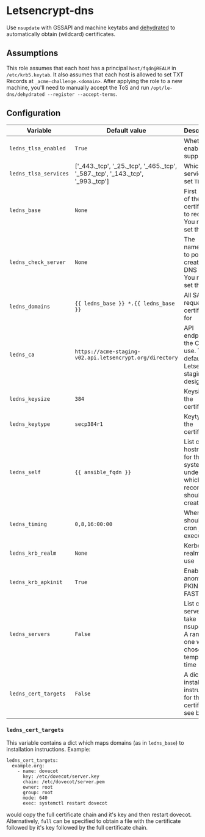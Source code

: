 # Letsencrypt-dns
Use `nsupdate` with GSSAPI and machine keytabs and [dehydrated](https://github.com/lukas2511/dehydrated) to automatically obtain (wildcard) certificates.

## Assumptions
This role assumes that each host has a principal `host/fqdn@REALM` in `/etc/krb5.keytab`. It also assumes that each host is allowed to set TXT Records at `_acme-challenge.<domain>`. After applying the role to a new machine, you'll need to manually accept the ToS and run `/opt/le-dns/dehydrated --register --accept-terms`.

## Configuration
| Variable | Default value | Description |
| -------- | ------------- | ----------- |
| `ledns_tlsa_enabled` | `True` | Whether to enable `TLSA` support |
| `ledns_tlsa_services` | ['_443._tcp', '_25._tcp', '_465._tcp', '_587._tcp', '_143._tcp', '_993._tcp'] | Which services to set `TLSA` for |
| `ledns_base` | `None` | First SAN of the certificate to request. You need to set this! |
| `ledns_check_server` | `None` | The nameserver to poll after creating a DNS entry. You need to set this! |
| `ledns_domains` | `{{ ledns_base }} *.{{ ledns_base }}` | All SANs to request a certificate for |
| `ledns_ca` | `https://acme-staging-v02.api.letsencrypt.org/directory` | API endpoint of the CA to use. This defaults to Letsencrypt staging by design! |
| `ledns_keysize` | `384` | Keysize of the certificate |
| `ledns_keytype` | `secp384r1` | Keytype of the certificate |
| `ledns_self` |`{{ ansible_fqdn }}` | List of hostnames for this system under which TLSA records should be created |
| `ledns_timing` | `0,8,16:00:00` | When should the cron job be executed? |
| `ledns_krb_realm` | `None` | Kerberos realm to use |
| `ledns_krb_apkinit` | `True` | Enable anonymous PKINIT for FAST? |
| `ledns_servers` | `False` | List of servers the take nsupdates. A random one will be chosen at templating time |
| `ledns_cert_targets` | `False` | A dict with installation instructions for the certificates, see below. |

### `ledns_cert_targets`
This variable contains a dict which maps domains (as in `ledns_base`) to installation instructions. Example:
```
ledns_cert_targets:
  example.org:
    - name: dovecot
      key: /etc/dovecot/server.key
      chain: /etc/dovecot/server.pem
      owner: root
      group: root
      mode: 640
      exec: systemctl restart dovecot
```
would copy the full certificate chain and it's key and then restart dovecot. Alternatively, `full` can be specified to obtain a file with the certificate followed by it's key followed by the full certificate chain.
